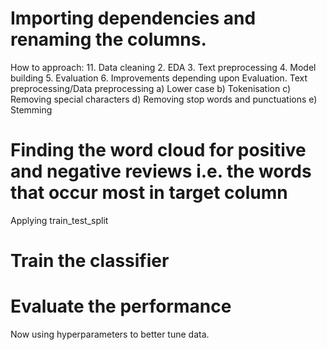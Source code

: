 # Importing dependencies and renaming the columns.
How to approach:
11. Data cleaning
2. EDA
3. Text preprocessing
4. Model building
5. Evaluation
6. Improvements depending upon Evaluation.
Text preprocessing/Data preprocessing
a) Lower case
b) Tokenisation
c) Removing special characters
d) Removing stop words and punctuations
e) Stemming
# Finding the word cloud for positive and negative reviews i.e. the words that occur most in target column
Applying train_test_split
# Train the classifier
# Evaluate the performance
Now using hyperparameters to better tune data.
